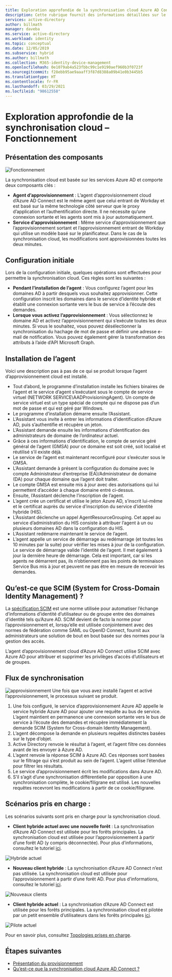 ```yaml
---
title: Exploration approfondie de la synchronisation cloud Azure AD Connect – Fonctionnement
description: Cette rubrique fournit des informations détaillées sur le fonctionnement de la synchronisation cloud.
services: active-directory
author: billmath
manager: daveba
ms.service: active-directory
ms.workload: identity
ms.topic: conceptual
ms.date: 12/05/2019
ms.subservice: hybrid
ms.author: billmath
ms.collection: M365-identity-device-management
ms.openlocfilehash: 0e1079ab4a523fbbc99c1e9190aef960b3f0723f
ms.sourcegitcommit: f28ebb95ae9aaaff3f87d8388a09b41e0b3445b5
ms.translationtype: HT
ms.contentlocale: fr-FR
ms.lasthandoff: 03/29/2021
ms.locfileid: "98612558"
---
```

# <a name="cloud-sync-deep-dive---how-it-works"></a>Exploration approfondie de la synchronisation cloud – Fonctionnement

## <a name="overview-of-components"></a>Présentation des composants

![Fonctionnement](media/concept-how-it-works/how-1.png)

La synchronisation cloud est basée sur les services Azure AD et comporte deux composants clés :

- **Agent d’approvisionnement** : L’agent d’approvisionnement cloud d’Azure AD Connect est le même agent que celui entrant de Workday et est basé sur la même technologie côté serveur que le proxy d’application et l’authentification directe. Il ne nécessite qu’une connexion sortante et les agents sont mis à jour automatiquement. 
- **Service d’approvisionnement** : Même service d’approvisionnement que l’approvisionnement sortant et l’approvisionnement entrant de Workday qui utilise un modèle basé sur le planificateur. Dans le cas de la synchronisation cloud, les modifications sont approvisionnées toutes les deux minutes.


## <a name="initial-setup"></a>Configuration initiale
Lors de la configuration initiale, quelques opérations sont effectuées pour permettre la synchronisation cloud.  Ces règles sont les suivantes : 

- **Pendant l’installation de l’agent** : Vous configurez l’agent pour les domaines AD à partir desquels vous souhaitez approvisionner.  Cette configuration inscrit les domaines dans le service d’identité hybride et établit une connexion sortante vers le bus de service à l’écoute des demandes.
- **Lorsque vous activez l’approvisionnement** : Vous sélectionnez le domaine AD et activez l’approvisionnement qui s’exécute toutes les deux minutes. Si vous le souhaitez, vous pouvez désélectionner la synchronisation du hachage de mot de passe et définir une adresse e-mail de notification. Vous pouvez également gérer la transformation des attributs à l’aide d’API Microsoft Graph.


## <a name="agent-installation"></a>Installation de l’agent
Voici une description pas à pas de ce qui se produit lorsque l’agent d’approvisionnement cloud est installé.

- Tout d’abord, le programme d’installation installe les fichiers binaires de l’agent et le service d’agent s’exécutant sous le compte de service virtuel (NETWORK SERVICE\AADProvisioningAgent).  Un compte de service virtuel est un type spécial de compte qui ne dispose pas d’un mot de passe et qui est géré par Windows.
- Le programme d’installation démarre ensuite l’Assistant.
- L’Assistant vous invite à entrer les informations d’identification d’Azure AD, puis s’authentifie et récupère un jeton.
- L’Assistant demande ensuite les informations d’identification des administrateurs de domaine de l’ordinateur actuel.
- Grâce à ces informations d’identification, le compte de service géré général de l’agent (GMSA) pour ce domaine est soit créé, soit localisé et réutilisé s’il existe déjà.
- Le service de l’agent est maintenant reconfiguré pour s’exécuter sous le GMSA.
- L’Assistant demande à présent la configuration du domaine avec le compte Administrateur d’entreprise (EA)/Administrateur de domaine (DA) pour chaque domaine que l’agent doit traiter.
- Le compte GMSA est ensuite mis à jour avec des autorisations qui lui permettent d’accéder à chaque domaine entré ci-dessus.
- Ensuite, l’Assistant déclenche l’inscription de l’agent.
- L’agent crée un certificat et utilise le jeton Azure AD, s’inscrit lui-même et le certificat auprès du service d’inscription du service d’identité hybride (HIS).
- L’Assistant déclenche un appel AgentResourceGrouping. Cet appel au service d’administration du HIS consiste à attribuer l’agent à un ou plusieurs domaines AD dans la configuration du HIS.
- L’Assistant redémarre maintenant le service de l’agent.
- L’agent appelle un service de démarrage au redémarrage (et toutes les 10 minutes par la suite) pour vérifier les mises à jour de la configuration.  Le service de démarrage valide l’identité de l’agent.  Il met également à jour la dernière heure de démarrage.  Cela est important, car si les agents ne démarrent pas, ils n’obtiennent pas les points de terminaison Service Bus mis à jour et peuvent ne pas être en mesure de recevoir les demandes. 


## <a name="what-is-system-for-cross-domain-identity-management-scim"></a>Qu’est-ce que SCIM (System for Cross-Domain Identity Management) ?

La [spécification SCIM](https://tools.ietf.org/html/draft-scim-core-schema-01) est une norme utilisée pour automatiser l’échange d’informations d’identité d’utilisateur ou de groupe entre des domaines d’identité tels qu’Azure AD. SCIM devient de facto la norme pour l’approvisionnement et, lorsqu’elle est utilisée conjointement avec des normes de fédération comme SAML ou OpenID Connect, fournit aux administrateurs une solution de bout en bout basée sur des normes pour la gestion des accès.

L’agent d’approvisionnement cloud d’Azure AD Connect utilise SCIM avec Azure AD pour attribuer et supprimer les privilèges d’accès d’utilisateurs et de groupes.

## <a name="synchronization-flow"></a>Flux de synchronisation
![approvisionnement](media/concept-how-it-works/provisioning-4.png) Une fois que vous avez installé l’agent et activé l’approvisionnement, le processus suivant se produit.

1.  Une fois configuré, le service d’approvisionnement Azure AD appelle le service hybride Azure AD pour ajouter une requête au bus de service. L’agent maintient en permanence une connexion sortante vers le bus de service à l’écoute des demandes et récupère immédiatement la demande SCIM (System for Cross-domain Identity Management). 
2.  L’agent décompose la demande en plusieurs requêtes distinctes basées sur le type d’objet. 
3.  Active Directory renvoie le résultat à l’agent, et l’agent filtre ces données avant de les envoyer à Azure AD.  
4.  L’agent renvoie la réponse SCIM à Azure AD.  Ces réponses sont basées sur le filtrage qui s’est produit au sein de l’agent.  L’agent utilise l’étendue pour filtrer les résultats. 
5.  Le service d’approvisionnement écrit les modifications dans Azure AD.
6. S’il s’agit d’une synchronisation différentielle par opposition à une synchronisation complète, le cookie/filigrane est utilisé. Les nouvelles requêtes recevront les modifications à partir de ce cookie/filigrane.

## <a name="supported-scenarios"></a>Scénarios pris en charge :
Les scénarios suivants sont pris en charge pour la synchronisation cloud.


- **Client hybride actuel avec une nouvelle forêt** : La synchronisation d’Azure AD Connect est utilisée pour les forêts principales. La synchronisation cloud est utilisée pour l’approvisionnement à partir d’une forêt AD (y compris déconnectée). Pour plus d’informations, consultez le tutoriel [ici](tutorial-existing-forest.md).

 ![Hybride actuel](media/tutorial-existing-forest/existing-forest-new-forest-2.png)
- **Nouveau client hybride** :      La synchronisation d’Azure AD Connect n’est pas utilisée. La synchronisation cloud est utilisée pour l’approvisionnement à partir d’une forêt AD.  Pour plus d’informations, consultez le tutoriel [ici](tutorial-single-forest.md).
 
 ![Nouveaux clients](media/tutorial-single-forest/diagram-2.png)

- **Client hybride actuel** : La synchronisation d’Azure AD Connect est utilisée pour les forêts principales. La synchronisation cloud est pilotée par un petit ensemble d’utilisateurs dans les forêts principales [ici](tutorial-existing-forest.md).

 ![Pilote actuel](media/tutorial-migrate-aadc-aadccp/diagram-2.png)

Pour en savoir plus, consultez [Topologies prises en charge](plan-cloud-sync-topologies.md).



## <a name="next-steps"></a>Étapes suivantes 

- [Présentation du provisionnement](what-is-provisioning.md)
- [Qu’est-ce que la synchronisation cloud Azure AD Connect ?](what-is-cloud-sync.md)
